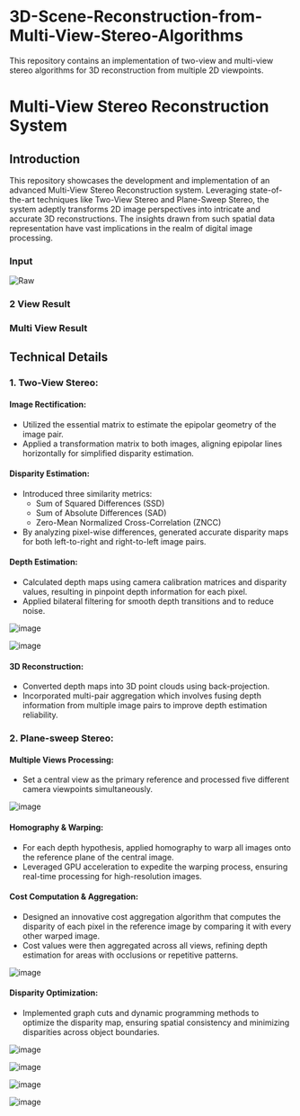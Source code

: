 # 3D-Scene-Reconstruction-from-Multi-View-Stereo-Algorithms
This repository contains an implementation of two-view and multi-view stereo algorithms for 3D reconstruction from multiple 2D viewpoints. 


# Multi-View Stereo Reconstruction System

## Introduction

This repository showcases the development and implementation of an advanced Multi-View Stereo Reconstruction system. Leveraging state-of-the-art techniques like Two-View Stereo and Plane-Sweep Stereo, the system adeptly transforms 2D image perspectives into intricate and accurate 3D reconstructions. The insights drawn from such spatial data representation have vast implications in the realm of digital image processing.


### Input
![Raw](images.gif)

### 2 View Result
### Multi View Result

## Technical Details

### 1. Two-View Stereo:

#### Image Rectification:
- Utilized the essential matrix to estimate the epipolar geometry of the image pair.
- Applied a transformation matrix to both images, aligning epipolar lines horizontally for simplified disparity estimation.

#### Disparity Estimation:
- Introduced three similarity metrics:
  - Sum of Squared Differences (SSD)
  - Sum of Absolute Differences (SAD)
  - Zero-Mean Normalized Cross-Correlation (ZNCC)
- By analyzing pixel-wise differences, generated accurate disparity maps for both left-to-right and right-to-left image pairs.

#### Depth Estimation:
- Calculated depth maps using camera calibration matrices and disparity values, resulting in pinpoint depth information for each pixel.
- Applied bilateral filtering for smooth depth transitions and to reduce noise.

![image](https://github.com/Saibernard/3D-Scene-Reconstruction-from-Multi-View-Stereo-Algorithms/assets/112599512/5d077ee8-5552-498b-aad8-820b89171f0b)

![image](https://github.com/Saibernard/3D-Scene-Reconstruction-from-Multi-View-Stereo-Algorithms/assets/112599512/4cd1aad7-46b9-45e0-bce8-ef8daab737f4)


#### 3D Reconstruction:
- Converted depth maps into 3D point clouds using back-projection.
- Incorporated multi-pair aggregation which involves fusing depth information from multiple image pairs to improve depth estimation reliability.

### 2. Plane-sweep Stereo:

#### Multiple Views Processing:
- Set a central view as the primary reference and processed five different camera viewpoints simultaneously.

![image](https://github.com/Saibernard/3D-Scene-Reconstruction-from-Multi-View-Stereo-Algorithms/assets/112599512/8dd5f5b8-38bf-43c9-b7ce-1da2b49bcbfd)



#### Homography & Warping:
- For each depth hypothesis, applied homography to warp all images onto the reference plane of the central image.
- Leveraged GPU acceleration to expedite the warping process, ensuring real-time processing for high-resolution images.

#### Cost Computation & Aggregation:
- Designed an innovative cost aggregation algorithm that computes the disparity of each pixel in the reference image by comparing it with every other warped image.
- Cost values were then aggregated across all views, refining depth estimation for areas with occlusions or repetitive patterns.

![image](https://github.com/Saibernard/3D-Scene-Reconstruction-from-Multi-View-Stereo-Algorithms/assets/112599512/edc04a40-e61f-4145-8153-cadb60094292)

#### Disparity Optimization:
- Implemented graph cuts and dynamic programming methods to optimize the disparity map, ensuring spatial consistency and minimizing disparities across object boundaries.

![image](https://github.com/Saibernard/3D-Scene-Reconstruction-from-Multi-View-Stereo-Algorithms/assets/112599512/ab43f43f-e754-40a7-a9a3-de2fa6aee5b5)

![image](https://github.com/Saibernard/3D-Scene-Reconstruction-from-Multi-View-Stereo-Algorithms/assets/112599512/bf88b0b1-d47b-4aa8-ada9-6c4bfa1189ea)

![image](https://github.com/Saibernard/3D-Scene-Reconstruction-from-Multi-View-Stereo-Algorithms/assets/112599512/9ede7887-db1c-452b-80cb-d448462cf129)


![image](https://github.com/Saibernard/3D-Scene-Reconstruction-from-Multi-View-Stereo-Algorithms/assets/112599512/7c42796e-1489-47ba-a551-57bfc518a5b3)
